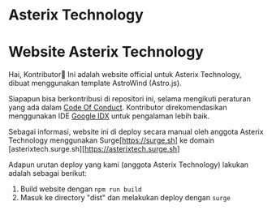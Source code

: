 # Asterix Technology

# Website Asterix Technology

Hai, Kontributor👋
Ini adalah website official untuk Asterix Technology, dibuat menggunakan
template AstroWind (Astro.js).

Siapapun bisa berkontribusi di repositori ini, selama mengikuti peraturan
yang ada dalam [Code Of Conduct](https://github.com/asterixxtech/asterixtech).
Kontributor direkomendasikan menggunakan IDE [Google IDX](https://idx.dev) untuk
pengalaman lebih baik.

Sebagai informasi, website ini di deploy secara manual oleh anggota Asterix
Technology menggunakan Surge[https://surge.sh] ke domain [asterixtech.surge.sh][https://asterixtech.surge.sh]

Adapun urutan deploy yang kami (anggota Asterix Technology) lakukan adalah
sebagai berikut:
1. Build website dengan ```npm run build```
2. Masuk ke directory "dist" dan melakukan deploy dengan ```surge```
